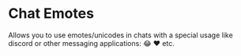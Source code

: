 # Chat Emotes
Allows you to use emotes/unicodes in chats with a special usage like discord or other messaging applications: :joy: :heart: etc.
